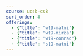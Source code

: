 ```yaml
---
course: ucsb-cs8
sort_order: 8
offerings:
  - {"title": "w19-matni"}
  - {"title": "w19-mirza"}	
  - {"title": "w19-conrad"}	
  - {"title": "s19-matni"}	
---
```

